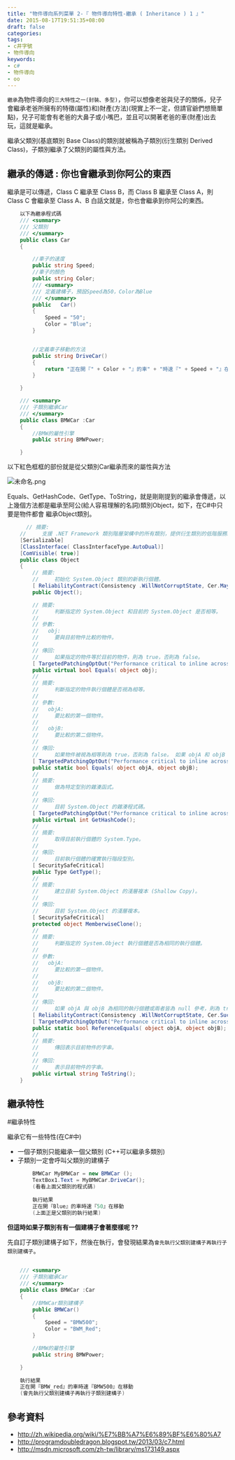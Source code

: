 ```yaml
---
title: "物件導向系列菜單 2-『 物件導向特性-繼承 ( Inheritance ) 1 』"
date: 2015-08-17T19:51:35+08:00
draft: false
categories:
tags: 
- c井字號
- 物件導向
keywords:
- c#
- 物件導向
- oo
---
```



`繼承`為物件導向的`三大特性之一(封裝、多型)`，你可以想像老爸與兒子的關係，兒子會繼承老爸所擁有的特徵(屬性)和)財產(方法)(現實上不一定，但請官爺們想簡單點)，兒子可能會有老爸的大鼻子或小嘴巴，並且可以開著老爸的車(財產)出去玩，這就是繼承。

繼承父類別(基底類別 Base Class)的類別就被稱為子類別(衍生類別 Derived Class)，子類別繼承了父類別的屬性與方法。

## 繼承的傳遞 : 你也會繼承到你阿公的東西

繼承是可以傳遞，Class C 繼承至 Class B，而 Class B 繼承至 Class A，則 Class C 會繼承至 Class A、B
白話文就是，你也會繼承到你阿公的東西。

```c#
	以下為繼承程式碼
  	/// <summary>
    /// 父類別
    /// </summary>
    public class Car
    {

        //車子的速度
        public string Speed;
        //車子的顏色
        public string Color;  
        /// <summary>
        /// 定義建構子，預設Speed為50，Color為Blue
        /// </summary>
        public   Car()
        {
            Speed = "50";
            Color = "Blue";
        }


        //定義車子移動的方法
        public string DriveCar()
        {
            return "正在開『" + Color + "』的車" + "時速『" + Speed + "』在移動" ;
        }

    }

    /// <summary>
    /// 子類別繼承Car
    /// </summary>
    public class BMWCar :Car
    {
        //BMW的屬性引擎
        public string BMWPower;

    }
```

以下紅色框框的部份就是從父類別Car繼承而來的屬性與方法

![未命名.png](http://user-image.logdown.io/user/13878/blog/13097/post/291243/iCWBf6ATp6ixAC0PdCMT_%E6%9C%AA%E5%91%BD%E5%90%8D.png)


Equals、GetHashCode、GetType、ToString，就是剛剛提到的繼承會傳遞，以上幾個方法都是繼承至阿公(給人容易理解的名詞)類別Object，如下，在C#中只要是物件都會
繼承Object類別。

```c#
	  // 摘要:
    //     支援 .NET Framework 類別階層架構中的所有類別，提供衍生類別的低階服務。 這是 .NET Framework 中所有類別的超基底類別，是型別階層架構的根。
    [Serializable]
    [ClassInterface( ClassInterfaceType.AutoDual)]
    [ComVisible( true)]
    public class Object
    {
        // 摘要:
        //     初始化 System.Object 類別的新執行個體。
        [ ReliabilityContract(Consistency .WillNotCorruptState, Cer.MayFail)]
        public Object();

        // 摘要:
        //     判斷指定的 System.Object 和目前的 System.Object 是否相等。
        //
        // 參數:
        //   obj:
        //     要與目前物件比較的物件。
        //
        // 傳回:
        //     如果指定的物件等於目前的物件，則為 true，否則為 false。
        [ TargetedPatchingOptOut("Performance critical to inline across NGen image boundaries" )]
        public virtual bool Equals( object obj);
        //
        // 摘要:
        //     判斷指定的物件執行個體是否視為相等。
        //
        // 參數:
        //   objA:
        //     要比較的第一個物件。
        //
        //   objB:
        //     要比較的第二個物件。
        //
        // 傳回:
        //     如果物件被視為相等則為 true，否則為 false。 如果 objA 和 objB 都是 null，則這個方法會傳回 true。
        [ TargetedPatchingOptOut("Performance critical to inline across NGen image boundaries" )]
        public static bool Equals( object objA, object objB);
        //
        // 摘要:
        //     做為特定型別的雜湊函式。
        //
        // 傳回:
        //     目前 System.Object 的雜湊程式碼。
        [ TargetedPatchingOptOut("Performance critical to inline across NGen image boundaries" )]
        public virtual int GetHashCode();
        //
        // 摘要:
        //     取得目前執行個體的 System.Type。
        //
        // 傳回:
        //     目前執行個體的確實執行階段型別。
        [ SecuritySafeCritical]
        public Type GetType();
        //
        // 摘要:
        //     建立目前 System.Object 的淺層複本 (Shallow Copy)。
        //
        // 傳回:
        //     目前 System.Object 的淺層複本。
        [ SecuritySafeCritical]
        protected object MemberwiseClone();
        //
        // 摘要:
        //     判斷指定的 System.Object 執行個體是否為相同的執行個體。
        //
        // 參數:
        //   objA:
        //     要比較的第一個物件。
        //
        //   objB:
        //     要比較的第二個物件。
        //
        // 傳回:
        //     如果 objA 與 objB 為相同的執行個體或兩者皆為 null 參考，則為 true，否則為 false。
        [ ReliabilityContract(Consistency .WillNotCorruptState, Cer.Success)]
        [ TargetedPatchingOptOut("Performance critical to inline across NGen image boundaries" )]
        public static bool ReferenceEquals( object objA, object objB);
        //
        // 摘要:
        //     傳回表示目前物件的字串。
        //
        // 傳回:
        //     表示目前物件的字串。
        public virtual string ToString();
    }
```

## 繼承特性    

#繼承特性    

繼承它有一些特性(在C#中)

* 一個子類別只能繼承一個父類別 (C++可以繼承多類別)
* 子類別一定會呼叫父類別的建構子

```c#
		BMWCar MyBMWCar = new BMWCar ();
		TextBox1.Text = MyBMWCar.DriveCar();
		(看看上面父類別的程式碼)
		
		執行結果
		正在開『Blue』的車時速『50』在移動
		(上面正是父類別的執行結果)
```


**但這時如果子類別有有一個建構子會著麼樣呢 ??**

先自訂子類別建構子如下，然後在執行，會發現結果為`會先執行父類別建構子再執行子類別建構子`。


```c#
	
 	/// <summary>
    /// 子類別繼承Car
    /// </summary>
    public class BMWCar :Car
    {
        //BMWCar類別建構子
        public BMWCar()
        {
            Speed = "BMW500";
            Color = "BWM_Red";
        }

        //BMW的屬性引擎
        public string BMWPower;

    }
    
    執行結果
    正在開『BMW_red』的車時速『BMW500』在移動
    (會先執行父類別建構子再執行子類別建構子)
```


## 參考資料

* http://zh.wikipedia.org/wiki/%E7%BB%A7%E6%89%BF%E6%80%A7
* http://programdoubledragon.blogspot.tw/2013/03/c7.html
* http://msdn.microsoft.com/zh-tw/library/ms173149.aspx

